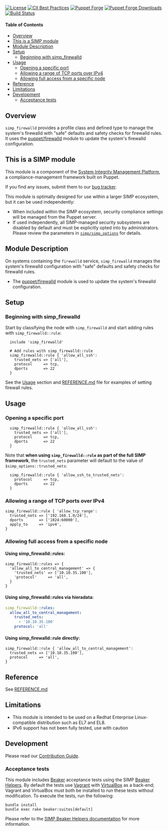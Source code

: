 [![License](https://img.shields.io/:license-apache-blue.svg)](http://www.apache.org/licenses/LICENSE-2.0.html)
[![CII Best Practices](https://bestpractices.coreinfrastructure.org/projects/73/badge)](https://bestpractices.coreinfrastructure.org/projects/73)
[![Puppet Forge](https://img.shields.io/puppetforge/v/simp/simp_firewalld.svg)](https://forge.puppetlabs.com/simp/simp_firewalld)
[![Puppet Forge Downloads](https://img.shields.io/puppetforge/dt/simp/simp_firewalld.svg)](https://forge.puppetlabs.com/simp/simp_firewalld)
[![Build Status](https://travis-ci.org/simp/pupmod-simp-simp_firewalld.svg)](https://travis-ci.org/simp/pupmod-simp-simp_firewalld)

#### Table of Contents

<!-- vim-markdown-toc GFM -->

* [Overview](#overview)
* [This is a SIMP module](#this-is-a-simp-module)
* [Module Description](#module-description)
* [Setup](#setup)
  * [Beginning with simp_firewalld](#beginning-with-simp_firewalld)
* [Usage](#usage)
  * [Opening a specific port](#opening-a-specific-port)
  * [Allowing a range of TCP ports over IPv4](#allowing-a-range-of-tcp-ports-over-ipv4)
  * [Allowing full access from a specific node](#allowing-full-access-from-a-specific-node)
* [Reference](#reference)
* [Limitations](#limitations)
* [Development](#development)
  * [Acceptance tests](#acceptance-tests)

<!-- vim-markdown-toc -->

## Overview

`simp_firewalld` provides a profile class and defined type to manage the
system's firewalld with "safe" defaults and safety checks for firewalld rules.
It uses the [puppet/firewalld][puppet-firewalld] module to update the system's
firewalld configuration.


## This is a SIMP module

This module is a component of the [System Integrity Management
Platform](https://simp-project.com), a compliance-management framework built on
Puppet.

If you find any issues, submit them to our [bug
tracker](https://simp-project.atlassian.net/).

This module is optimally designed for use within a larger SIMP ecosystem, but
it can be used independently:

 * When included within the SIMP ecosystem, security compliance settings will
   be managed from the Puppet server.
 * If used independently, all SIMP-managed security subsystems are disabled by
   default and must be explicitly opted into by administrators.  Please review
   the parameters in
   [`simp/simp_options`](https://github.com/simp/pupmod-simp-simp_options) for
   details.


## Module Description

On systems containing the `firewalld` service, `simp_firewalld` manages the
system's firewalld configuration with "safe" defaults and safety checks for firewalld rules.

* The [puppet/firewalld][puppet-firewalld] module is used to update the
  system's firewalld configuration.

## Setup

### Beginning with simp_firewalld

Start by classifying the node with `simp_firewalld` and start adding rules with
`simp_firewalld::rule`:

```puppet
  include 'simp_firewalld'

  # Add rules with simp_firewalld::rule
  simp_firewalld::rule { 'allow_all_ssh':
    trusted_nets => ['all'],
    protocol     => tcp,
    dports       => 22
  }
```

See the [Usage](#usage) section and [REFERENCE.md](REFERENCE.md) file for
examples of setting firewall rules.


## Usage

### Opening a specific port

```puppet
  simp_firewalld::rule { 'allow_all_ssh':
    trusted_nets => ['all'],
    protocol     => tcp,
    dports       => 22
  }
```

Note that **when using `simp_firewalld::rule` as part of the full SIMP
framework**, the `trusted_nets` parameter will default to the value of
`$simp_options::trusted_nets`:

```puppet
  simp_firewalld::rule { 'allow_ssh_to_trusted_nets':
    protocol     => tcp,
    dports       => 22
  }
```

### Allowing a range of TCP ports over IPv4

```puppet
simp_firewalld::rule { 'allow_tcp_range':
  trusted_nets => ['192.168.1.0/24'],
  dports       => ['1024:60000'],
  apply_to     => 'ipv4',
}
```

### Allowing full access from a specific node

#### Using simp_firewalld::rules:
```puppet
simp_firewalld::rules => {
  'allow_all_to_central_management' => {
    'trusted_nets' => ['10.10.35.100'],
    'protocol'     => 'all',
  }
}
```

#### Using simp_firewalld::rules via hieradata:
```yaml
simp_firewalld::rules:
  allow_all_to_central_management:
    trusted_nets:
      - '10.10.35.100'
    protocol: 'all'
```
#### Using simp_firewalld::rule directly:
```puppet
simp_firewalld::rule { 'allow_all_to_central_management':
  trusted_nets => ['10.10.35.100'],
  protocol     => 'all',
}
```

## Reference

See [REFERENCE.md](./REFERENCE.md)

## Limitations

* This module is intended to be used on a Redhat Enterprise Linux-compatible
  distribution such as EL7 and EL8.
* IPv6 support has not been fully tested, use with caution

## Development

Please read our [Contribution Guide](https://simp.readthedocs.io/en/stable/contributors_guide/index.html).

### Acceptance tests

This module includes [Beaker](https://github.com/puppetlabs/beaker) acceptance
tests using the SIMP [Beaker Helpers](https://github.com/simp/rubygem-simp-beaker-helpers).
By default the tests use [Vagrant](https://www.vagrantup.com/) with
[VirtualBox](https://www.virtualbox.org) as a back-end; Vagrant and VirtualBox
must both be installed to run these tests without modification. To execute the
tests, run the following:

```shell
bundle install
bundle exec rake beaker:suites[default]
```

Please refer to the [SIMP Beaker Helpers
documentation](https://github.com/simp/rubygem-simp-beaker-helpers/blob/master/README.md)
for more information.

[puppet-firewalld]: https://github.com/voxpupuli/puppet-firewalld
